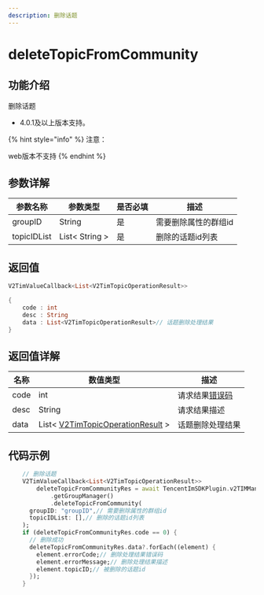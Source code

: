 ```yaml
---
description: 删除话题
---
```


# deleteTopicFromCommunity

## 功能介绍

删除话题

* 4.0.1及以上版本支持。

{% hint style="info" %}
注意：

web版本不支持
{% endhint %}

## 参数详解

| 参数名称        | 参数类型           | 是否必填 | 描述          |
| ----------- | -------------- | ---- | ----------- |
| groupID     | String         | 是    | 需要删除属性的群组id |
| topicIDList | List< String > | 是    | 删除的话题id列表   |

## 返回值

```dart
V2TimValueCallback<List<V2TimTopicOperationResult>>

{
    code : int
    desc : String
    data : List<V2TimTopicOperationResult>// 话题删除处理结果
}
```

## 返回值详解

| 名称   | 数值类型                                                                                     | 描述                                                             |
| ---- | ---------------------------------------------------------------------------------------- | -------------------------------------------------------------- |
| code | int                                                                                      | 请求结果[错误码](https://cloud.tencent.com/document/product/269/1671) |
| desc | String                                                                                   | 请求结果描述                                                         |
| data | List< [V2TimTopicOperationResult](../guan-jian-lei/group/v2timtopicoperationresult.md) > | 话题删除处理结果                                                       |

## 代码示例

```dart
    // 删除话题
    V2TimValueCallback<List<V2TimTopicOperationResult>>
        deleteTopicFromCommunityRes = await TencentImSDKPlugin.v2TIMManager
            .getGroupManager()
            .deleteTopicFromCommunity(
      groupID: "groupID",// 需要删除属性的群组id
      topicIDList: [],// 删除的话题id列表
    );
    if (deleteTopicFromCommunityRes.code == 0) {
      // 删除成功
      deleteTopicFromCommunityRes.data?.forEach((element) {
        element.errorCode;// 删除处理结果错误码
        element.errorMessage;// 删除处理结果描述
        element.topicID;// 被删除的话题id
      });
    }
```
